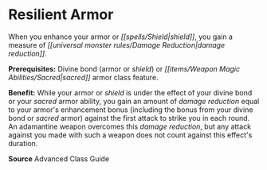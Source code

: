 ﻿---
cssclass: [feats]

---
# Resilient Armor

When you enhance your armor or _[[spells/Shield|shield]]_, you gain a measure of _[[universal monster rules/Damage Reduction|damage reduction]]_.

**Prerequisites:** Divine bond (armor or _shield_) or _[[items/Weapon Magic Abilities/Sacred|sacred]]_ armor class feature.

**Benefit:** While your armor or _shield_ is under the effect of your divine bond or your _sacred_ armor ability, you gain an amount of _damage reduction_ equal to your armor's enhancement bonus (including the bonus from your divine bond or _sacred_ armor) against the first attack to strike you in each round. An adamantine weapon overcomes this _damage reduction_, but any attack against you made with such a weapon does not count against this effect's duration.

**Source** Advanced Class Guide